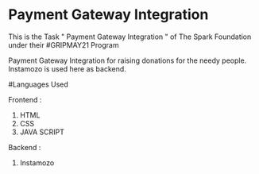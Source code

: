 # Payment Gateway Integration
This is the Task " Payment Gateway Integration " of The Spark Foundation under their #GRIPMAY21 Program

Payment Gateway Integration for raising donations for the needy people. Instamozo is used here as backend.

#Languages Used

Frontend :

1. HTML
2. CSS
3. JAVA SCRIPT

Backend :
1. Instamozo
